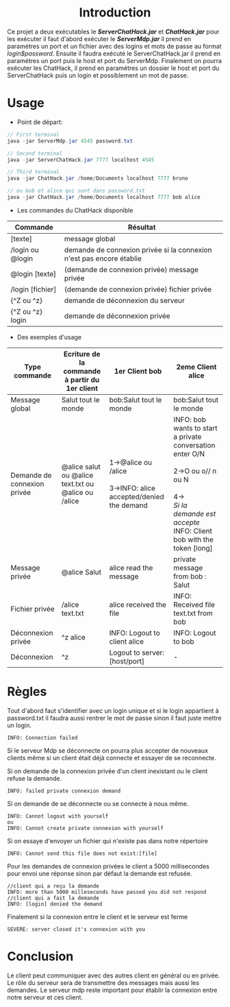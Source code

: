 ﻿# <center> Introduction
Ce projet a deux exécutables le ***ServerChatHack.jar*** et ***ChatHack.jar*** pour les exécuter il faut d'abord exécuter le ***ServerMdp.jar*** il prend en paramétres un port et un fichier avec des logins et mots de passe au format *login$password*. Ensuite il faudra exécuté le ServerChatHack.jar il prend en paramétres un port puis le host et port du ServerMdp. Finalement on pourra exécuter les ChatHack, il prend en paramétres un dossier le host et port du ServerChatHack puis un login et possiblement un mot de passe.

# Usage
- Point de départ:
```java
// First terminal
java -jar ServerMdp.jar 4545 password.txt

// Second terminal
java -jar ServerChatHack.jar 7777 localhost 4545

// Third terminal
java -jar ChatHack.jar /home/Documents localhost 7777 bruno

// ou bob et alice qui sont dans password.txt
java -jar ChatHack.jar /home/Documents localhost 7777 bob alice 
```

- Les commandes du ChatHack disponible

|Commande | Résultat |
|--|--|
|[texte]| message global |
|/login ou @login| demande de connexion privée si la connexion n'est pas encore établie|
|@login [texte]| (demande de connexion privée) message privée |
|/login [fichier]| (demande de connexion privée) fichier privée |
|{^Z ou ^z} | demande de déconnexion du serveur |
|{^Z ou ^z} login| demande de déconnexion privée |

- Des exemples d'usage

|Type commande | Ecriture de la commande à partir du 1er client  | 1er Client bob | 2eme Client alice |
|--|--|--|--|
| Message global | Salut tout le monde | bob:Salut tout le monde | bob:Salut tout le monde |
| Demande de connexion privée | @alice salut ou @alice text.txt ou @alice ou /alice | 1->@alice ou /alice<br><br>3->INFO: alice accepted/denied the demand | INFO: bob wants to start a private conversation enter O/N <br><br>2->O ou o// n ou N<br><br>4-><br>*Si la demande est accepte*<br>INFO: Client bob with the token [long]
| Message privée|@alice Salut|alice read the message|private message from bob : Salut|
| Fichier privée|/alice text.txt|alice received the file|INFO: Received file text.txt from bob|
| Déconnexion privée|^z alice|INFO: Logout to client alice|INFO: Logout to bob|
| Déconnexion |^z |Logout to server: [host/port] | - |

# Règles
Tout d'abord faut s'identifier avec un login unique et si le login appartient à password.txt il faudra aussi rentrer le mot de passe sinon il faut juste mettre un login.

    INFO: Connection failed
   
   Si le serveur Mdp se déconnecte on pourra plus accepter de nouveaux clients même si un client était déjà connecte et essayer de se reconnecte.
   
  Si on demande de la connexion privée d'un client inexistant ou le client refuse la demande.
  
    INFO: failed private connexion demand
    
 Si on demande de se déconnecte ou se connecte à nous même.
 

    INFO: Cannot logout with yourself
    ou
    INFO: Cannot create private connexion with yourself
Si on essaye d'envoyer un fichier qui n'existe pas dans notre répertoire

    INFO: Cannot send this file does not exist:[file]

 Pour les demandes de connexion privées le client a 5000 millisecondes pour envoi une réponse sinon par défaut la demande est refusée.
 

    //client qui a reçu la demande
    INFO: more than 5000 milleseconds have passed you did not respond
    //client qui a fait la demande
    INFO: [login] denied the demand

  Finalement si la connexion entre le client et le serveur est ferme
  

    SEVERE: server closed it's connexion with you

   

# Conclusion 
Le client peut communiquer avec des autres client en général ou en privée. Le rôle du serveur sera de transmettre des messages mais aussi les demandes. Le serveur mdp reste important pour établir la connexion entre notre serveur et ces client.




